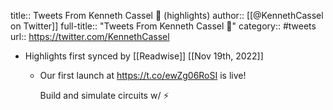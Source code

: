 title:: Tweets From Kenneth Cassel 🐍 (highlights)
author:: [[@KennethCassel on Twitter]]
full-title:: "Tweets From Kenneth Cassel 🐍"
category:: #tweets
url:: https://twitter.com/KennethCassel

- Highlights first synced by [[Readwise]] [[Nov 19th, 2022]]
	- Our first launch at https://t.co/ewZg06RoSI is live! 
	  
	  Build and simulate circuits w/ ⚡️